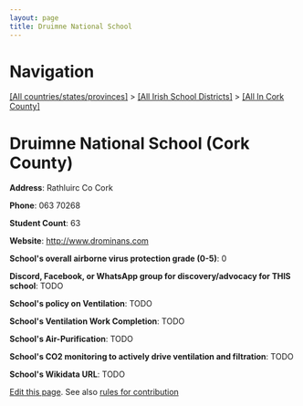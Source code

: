 ```yaml
---
layout: page
title: Druimne National School
---
```

# Navigation

[[All countries/states/provinces]](../../..) > [[All Irish School Districts]](../..) > [[All In Cork County]](..)

# Druimne National School (Cork County)

**Address**: Rathluirc Co Cork

**Phone**: 063 70268

**Student Count**: 63

**Website**: <http://www.drominans.com>

**School's overall airborne virus protection grade (0-5)**: 0

**Discord, Facebook, or WhatsApp group for discovery/advocacy for THIS school**: TODO

**School's policy on Ventilation**: TODO

**School's Ventilation Work Completion**: TODO

**School's Air-Purification**: TODO

**School's CO2 monitoring to actively drive ventilation and filtration**: TODO

**School's Wikidata URL**: TODO


[Edit this page](https://github.com/ventilate-schools/Ireland/edit/main/./Cork_County/Druimne_National_School.md). See also [rules for contribution](../../../contribution-rules/)